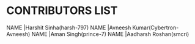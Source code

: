 # CONTRIBUTORS LIST

NAME |Harshit Sinha(harsh-797)
NAME |Avneesh Kumar(Cybertron-Avneesh)
NAME |Aman Singh(prince-7)
NAME |Aadharsh Roshan(smcri)